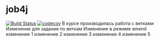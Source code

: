 # job4j
[![Build Status](https://travis-ci.org/mgbardakov/job4j.svg?branch=master)](https://travis-ci.org/mgbardakov/job4j)
[![codecov](https://codecov.io/gh/mgbardakov/job4j/branch/master/graph/badge.svg)](https://codecov.io/gh/mgbardakov/job4j)
В курсе производилась работа с ветками
Изменение для задания по веткам
Изменение в режиме amend
изменение 1
изменение 2
изменение 3
изменение 4
изменение 5